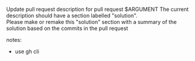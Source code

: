 Update pull request description for pull request $ARGUMENT 
The current description should have a section labelled "solution".\
Please make or remake this "solution" section with a summary of the solution based on the commits in the pull request

notes:
- use gh cli 
